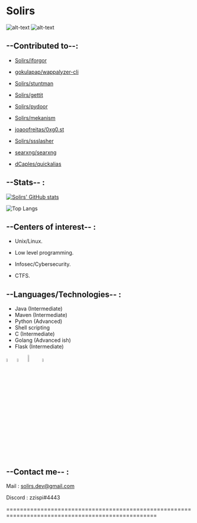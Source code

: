 # Solirs

![alt-text](https://img.shields.io/badge/OSes-Gentoo&FreeBSD-informational?&style=for-the-badge&color=purple) ![alt-text](https://img.shields.io/badge/Text_Editor-Code_OSS-informational?&style=for-the-badge&color=darkblue)

## --Contributed to--:

- [Solirs/iforgor](https://github.com/Solirs/iforgor)

- [gokulapap/wappalyzer-cli](https://github.com/gokulapap/wappalyzer-cli)

- [Solirs/stuntman](https://github.com/Solirs/stuntman)

- [Solirs/gettit](https://github.com/Solirs/Gettit-Reddit-Video-Downloader)

- [Solirs/pydoor](https://github.com/Solirs/pydoor)

- [Solirs/mekanism](https://github.com/Solirs/mekanism)

- [joaoofreitas/0xg0.st](https://github.com/joaoofreitas/0xg0.st)

- [Solirs/ssslasher](https://github.com/Solirs/ssslasher)

- [searxng/searxng](https://github.com/searxng/searxng)

- [dCaples/quickalias](https://github.com/dCaples/quickalias)

## --Stats-- :

[![Solirs' GitHub stats](https://github-readme-stats.vercel.app/api?username=Solirs&theme=radical&count_private=true)](https://github.com/anuraghazra/github-readme-stats)

![Top Langs](https://github-readme-stats.vercel.app/api/top-langs/?username=Solirs&layout=compact&theme=radical)

## --Centers of interest-- :

- Unix/Linux.

- Low level programming.

- Infosec/Cybersecurity.

- CTFS.


## --Languages/Technologies-- :

- Java (Intermediate)
- Maven (Intermediate)
- Python (Advanced)
- Shell scripting
- C (Intermediate)
- Golang (Advanced ish)
- Flask (Intermediate)

<img src="https://github.com/yurijserrano/Github-Profile-Readme-Logos/blob/master/programming%20languages/c.svg" width=5% height=5%> <img src="https://github.com/yurijserrano/Github-Profile-Readme-Logos/blob/master/programming%20languages/python.svg" width=5% height=5%> <img src="https://github.com/yurijserrano/Github-Profile-Readme-Logos/blob/master/programming%20languages/java.svg" width=7% height=7%> <img src="https://github.com/yurijserrano/Github-Profile-Readme-Logos/blob/master/programming%20languages/go.svg" width=5% height=5%>

## --Contact me-- : 

Mail : solirs.dev@gmail.com

Discord : zzispi#4443


==================================================================================================
